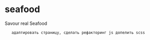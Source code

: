 # seafood
Savour real Seafood


```
   адаптировать страницу, сделать рефакторинг js допелить scss 
```